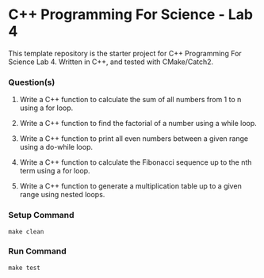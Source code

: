 # C++ Programming For Science - Lab 4

This template repository is the starter project for C++ Programming For Science Lab 4. Written in C++, and tested with CMake/Catch2.

### Question(s)

1. Write a C++ function to calculate the sum of all numbers from 1 to n using a for loop.

2. Write a C++ function to find the factorial of a number using a while loop.

3. Write a C++ function to print all even numbers between a given range using a do-while loop.

4. Write a C++ function to calculate the Fibonacci sequence up to the nth term using a for loop.

5. Write a C++ function to generate a multiplication table up to a given range using nested loops.


### Setup Command

`make clean`

### Run Command

`make test`
